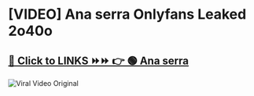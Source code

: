 
 # [VIDEO] Ana serra Onlyfans Leaked 2o40o

## <h2><a href="https://clipsfans.com/Ana_serra&ref=git">🔗 Click to LINKS ⏩⏩ 👉 🟢 Ana serra </a></h2>

<a href="https://clipsfans.com/Ana_serra&ref=git" rel="nofollow" data-target="animated-image.originalLink"><img src="https://i.ibb.co.com/xMMVF88/686577567.gif" alt="Viral Video Original" style="max-width: 100%; display: inline-block;" data-target="animated-image.originalImage"></a>


